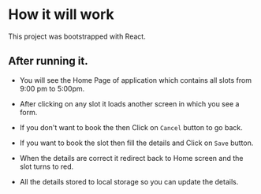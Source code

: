 # How it will work

This project was bootstrapped with React.

## After running it.

- You will see the Home Page of application which contains all slots from 9:00 pm to 5:00pm.

- After clicking on any slot it loads another screen in which you see a form. 

- If you don't want to book the then Click on `Cancel` button to go back.

- If you want to book the slot then fill the details and Click on `Save` button.  

- When the details are correct it redirect back to Home screen and the slot turns to red.

- All the details stored to local storage so you can update the details.
